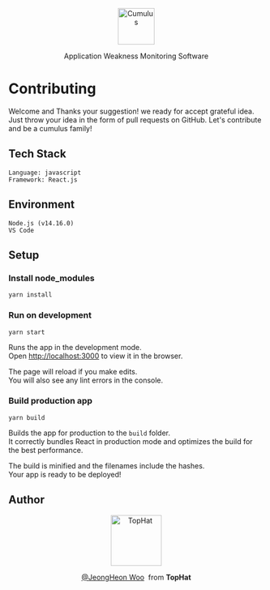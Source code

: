 <p align="center">
  <p align="center">
    <a href="https://cumulus.tophat.cloud" target="_blank">
      <img src="https://jinui.s3.ap-northeast-2.amazonaws.com/tophat/logo.png" alt="Cumulus" height="72">
    </a>
  </p>
  <p align="center">
    Application Weakness Monitoring Software
  </p>
</p>

# Contributing

Welcome and Thanks your suggestion! we ready for accept grateful idea. Just throw your idea in the form of pull requests on GitHub. Let's contribute and be a cumulus family!

## Tech Stack

    Language: javascript
    Framework: React.js

## Environment

    Node.js (v14.16.0)
    VS Code

## Setup

### Install node_modules

    yarn install

### Run on development

    yarn start

Runs the app in the development mode.\
Open [http://localhost:3000](http://localhost:3000) to view it in the browser.

The page will reload if you make edits.\
You will also see any lint errors in the console.

### Build production app

    yarn build

Builds the app for production to the `build` folder.\
It correctly bundles React in production mode and optimizes the build for the best performance.

The build is minified and the filenames include the hashes.\
Your app is ready to be deployed!

## Author

<p align="center">
  <p align="center">
    <a href="https://github.com/tophat-cloud" target="_blank">
      <img src="https://jinui.s3.ap-northeast-2.amazonaws.com/tophat/tophat.png" alt="TopHat" height="100">
    </a>
  </p>

  <p align="center">
    <a href="https://github.com/wookingwoo" target="_blank">@JeongHeon Woo</a>&nbsp from <strong>TopHat</strong>
  </p>
</p>

